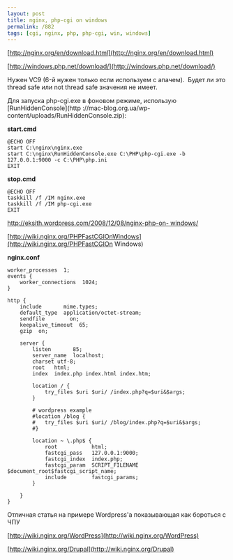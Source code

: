 ```yaml
---
layout: post
title: nginx, php-cgi on windows
permalink: /882
tags: [cgi, nginx, php, php-cgi, win, windows]
---
```


[http://nginx.org/en/download.html](http://nginx.org/en/download.html)

[http://windows.php.net/download/](http://windows.php.net/download/)

Нужен VC9 (6-й нужен только если используем с апачем).  Будет ли это thread
safe или not thread safe значения не имеет.

Для запуска php-cgi.exe в фоновом режиме, использую [RunHiddenConsole](http
://mac-blog.org.ua/wp-content/uploads/RunHiddenConsole.zip):

**start.cmd**

    @ECHO OFF
    start C:\nginx\nginx.exe
    start C:\nginx\RunHiddenConsole.exe C:\PHP\php-cgi.exe -b 127.0.0.1:9000 -c C:\PHP\php.ini
    EXIT

**stop.cmd**

    @ECHO OFF
    taskkill /f /IM nginx.exe
    taskkill /f /IM php-cgi.exe
    EXIT

[http://eksith.wordpress.com/2008/12/08/nginx-php-on-
windows/](http://eksith.wordpress.com/2008/12/08/nginx-php-on-windows/)

[http://wiki.nginx.org/PHPFastCGIOnWindows](http://wiki.nginx.org/PHPFastCGIOn
Windows)

**nginx.conf**

    worker_processes  1;
    events {
        worker_connections  1024;
    }

    http {
        include       mime.types;
        default_type  application/octet-stream;
        sendfile        on;
        keepalive_timeout  65;
        gzip  on;

        server {
            listen       85;
            server_name  localhost;
            charset utf-8;
            root   html;
            index  index.php index.html index.htm;

            location / {
                try_files $uri $uri/ /index.php?q=$uri&$args;
            }

            # wordpress example
            #location /blog {
            #   try_files $uri $uri/ /blog/index.php?q=$uri&$args;
            #}

            location ~ \.php$ {
                root           html;
                fastcgi_pass   127.0.0.1:9000;
                fastcgi_index  index.php;
                fastcgi_param  SCRIPT_FILENAME $document_root$fastcgi_script_name;
                include        fastcgi_params;
            }

        }
    }

Отличная статья на примере Wordpress'а показывающая как бороться с ЧПУ

[http://wiki.nginx.org/WordPress](http://wiki.nginx.org/WordPress)

[http://wiki.nginx.org/Drupal](http://wiki.nginx.org/Drupal)
